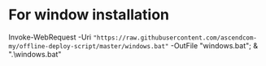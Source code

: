 # For window installation
Invoke-WebRequest -Uri `"https://raw.githubusercontent.com/ascendcom-my/offline-deploy-script/master/windows.bat"` -OutFile "windows.bat"; & ".\windows.bat"
